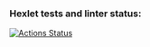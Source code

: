 ### Hexlet tests and linter status:
[![Actions Status](https://github.com/trinitriy/python-project-lvl1/workflows/hexlet-check/badge.svg)](https://github.com/trinitriy/python-project-lvl1/actions)